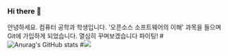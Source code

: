 ### Hi there 👋
 안녕하세요. 컴퓨터 공학과 학생입니다. '오픈소스 소프트웨어의 이해' 과목을 들으며 Git에 가입하게 되었습니다. 열심히 꾸며보겠습니다 파이팅!
 #![Anurag's GitHub stats](https://github-readme-stats.vercel.app/api?username=seokhyunkwon&show_icons=true&theme=radical)
 #<img src="https://img.shields.io/badge/Python-3766AB?style=flat-square&logo=Python&logoColor=white"/>
 <!--

**seokhyunkwon/seokhyunkwon** is a ✨ _special_ ✨ repository because its `README.md` (this file) appears on your GitHub profile.

Here are some ideas to get you started:

- 🔭 I’m currently working on ...
- 🌱 I’m currently learning ...
- 👯 I’m looking to collaborate on ...
- 🤔 I’m looking for help with ...
- 💬 Ask me about ...
- 📫 How to reach me: ...
- 😄 Pronouns: ...
- ⚡ Fun fact: ...
-->
